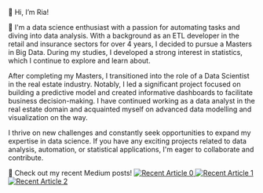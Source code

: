 👋 Hi, I’m Ria!

👀 I'm a data science enthusiast with a passion for automating tasks and diving into data analysis. With a background as an ETL developer in the retail and insurance sectors for over 4 years, I decided to pursue a Masters in Big Data. During my studies, I developed a strong interest in statistics, which I continue to explore and learn about.

After completing my Masters, I transitioned into the role of a Data Scientist in the real estate industry. Notably, I led a significant project focused on building a predictive model and created informative dashboards to facilitate business decision-making. I have continued working as a data analyst in the real estate domain and acquainted myself on advanced data modelling and visualization on the way.

I thrive on new challenges and constantly seek opportunities to expand my expertise in data science. If you have any exciting projects related to data analysis, automation, or statistical applications, I'm eager to collaborate and contribute.

:memo: Check out my recent Medium posts!
<a target="_blank" href="https://github-readme-medium-recent-article.vercel.app/medium/@riat06/0"><img src="https://github-readme-medium-recent-article.vercel.app/medium/@riat06/0" alt="Recent Article 0">
<a target="_blank" href="https://github-readme-medium-recent-article.vercel.app/medium/@riat06/1"><img src="https://github-readme-medium-recent-article.vercel.app/medium/@riat06/1" alt="Recent Article 1">
<a target="_blank" href="https://github-readme-medium-recent-article.vercel.app/medium/@riat06/2"><img src="https://github-readme-medium-recent-article.vercel.app/medium/@riat06/2" alt="Recent Article 2">

<!---
Ria-Thomas/Ria-Thomas is a ✨ special ✨ repository because its `README.md` (this file) appears on your GitHub profile.
You can click the Preview link to take a look at your changes.
--->
